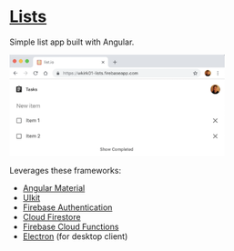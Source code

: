 # [Lists](https://wkirk01-lists.firebaseapp.com/)

Simple list app built with Angular. 

<img src="readme-image.png" width="75%">

Leverages these frameworks:
* [Angular Material](https://material.angular.io/)
* [UIkit](https://getuikit.com/docs/introduction)
* [Firebase Authentication](https://firebase.google.com/docs/auth/)
* [Cloud Firestore](https://firebase.google.com/docs/firestore/)
* [Firebase Cloud Functions](https://firebase.google.com/docs/functions/)
* [Electron](https://electronjs.org/) (for desktop client)